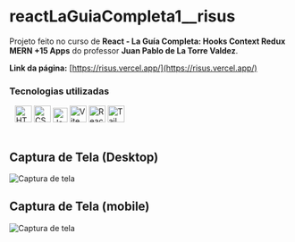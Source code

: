 # reactLaGuiaCompleta1__risus

Projeto feito no curso de __React - La Guía Completa: Hooks Context Redux MERN +15 Apps__ do professor __Juan Pablo de La Torre Valdez__.

__Link da página:__ [https://risus.vercel.app/](https://risus.vercel.app/)

### Tecnologias utilizadas

<div style="margin: 0px 10px">
      <img
        style="width: 30px"
        src="https://www.svgrepo.com/show/353884/html-5.svg"
        alt="HTML5"
      />
      <img
        style="width: 30px"
        src="https://www.svgrepo.com/show/353623/css-3.svg"
        alt="CSS3"
      />
      <img
        style="width: 26px"
        src="https://www.svgrepo.com/show/355081/js.svg"
        alt="Javascript"
      />
      <img
        style="width: 30px"
        src="https://www.svgrepo.com/show/374167/vite.svg"
        alt="Vite"
      />
      <img
        style="width: 30px"
        src="https://www.svgrepo.com/show/354259/react.svg"
        alt="React"
      />
      <img
        style="width: 30px"
        src="https://www.svgrepo.com/show/354431/tailwindcss-icon.svg"
        alt="Tailwind"
      />
    </div>

<br>

## Captura de Tela (Desktop)
![Captura de tela](https://raw.githubusercontent.com/flx-lander7/reactLaGuiaCompleta1__risus/main/screenshot-risus.png)


## Captura de Tela (mobile)
![Captura de tela](https://raw.githubusercontent.com/flx-lander7/reactLaGuiaCompleta1__risus/main/screenshot-risus-mobile.png)
